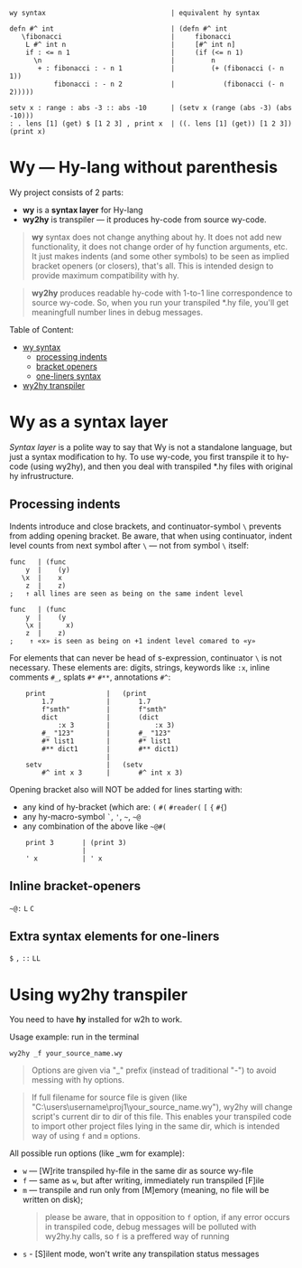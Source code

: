 
```hy
wy syntax                               | equivalent hy syntax
```

```hy
defn #^ int                             | (defn #^ int
   \fibonacci                           |     fibonacci
    L #^ int n                          |     [#^ int n]
    if : <= n 1                         |     (if (<= n 1)
      \n                                |         n
       + : fibonacci : - n 1            |         (+ (fibonacci (- n 1))
           fibonacci : - n 2            |            (fibonacci (- n 2)))))
```

```hy
setv x : range : abs -3 :: abs -10      | (setv x (range (abs -3) (abs -10)))
: . lens [1] (get) $ [1 2 3] , print x  | ((. lens [1] (get)) [1 2 3]) (print x)
```

# Wy — Hy-lang without parenthesis

Wy project consists of 2 parts:
* **wy** is a **syntax layer** for Hy-lang 
* **wy2hy** is transpiler — it produces hy-code from source wy-code.

> **wy** syntax does not change anything about hy. It does not add new functionality,
> it does not change order of hy function arguments, etc. It just makes indents (and some other symbols) to be seen as implied bracket openers (or closers), that's all.
> This is intended design to provide maximum compatibility with hy.

> **wy2hy** produces readable hy-code with 1-to-1 line correspondence to source wy-code.
> So, when you run your transpiled *.hy file, you'll get meaningfull number lines in debug messages.

Table of Content:
- [wy syntax](#Wy-as-a-syntax-layer)
  - [processing indents](#Processing-indents)
  - [bracket openers](#Inline-bracket-openers)
  - [one-liners syntax](#Extra-syntax-elements-for-one-liners)
- [wy2hy transpiler](#Using-wy2hy-transpiler)

# Wy as a syntax layer

*Syntax layer* is a polite way to say that Wy is not a standalone language, but just a syntax modification to hy.
To use wy-code, you first transpile it to hy-code (using wy2hy), and then you deal with transpiled *.hy files with original hy infrustructure.

## Processing indents

Indents introduce and close brackets, and continuator-symbol `\` prevents from adding opening bracket.
Be aware, that when using continuator, indent level counts from next symbol after `\` — not from symbol `\` itself:
```hy
func   | (func
    y  |    (y)
   \x  |    x
    z  |    z)
;   ↑ all lines are seen as being on the same indent level

func   | (func
    y  |    (y
    \x |      x)
    z  |    z)
;    ↑ «x» is seen as being on +1 indent level comared to «y»
```

For elements that can never be head of s-expression, continuator `\` is not necessary.
These elements are: digits, strings, keywords like `:x`, inline comments `#_`, splats `#*` `#**`, annotations `#^`:
```hy
    print               |   (print
        1.7             |       1.7
        f"smth"         |       f"smth"
        dict            |       (dict 
            :x 3        |           :x 3)
        #_ "123"        |       #_ "123"
        #* list1        |       #* list1
        #** dict1       |       #** dict1)
                        |
    setv                |   (setv
        #^ int x 3      |       #^ int x 3)
```

Opening bracket also will NOT be added for lines starting with:
* any kind of hy-bracket (which are: `(` `#(` `#reader(` `[` `{` `#{`)
* any hy-macro-symbol `` ` ``, `'`, `~`, `~@`
* any combination of the above like `~@#(`
```hy
    print 3       | (print 3)
                  |
    ' x           | ' x
```

## Inline bracket-openers

`~@:` `L` `C`

## Extra syntax elements for one-liners

`$` `,` `::` `LL`

# Using wy2hy transpiler

You need to have **hy** installed for w2h to work.

Usage example: run in the terminal

```
wy2hy _f your_source_name.wy
```

> Options are given via "_" prefix (instead of traditional "-") to avoid messing with hy options.

> If full filename for source file is given (like "C:\\users\\username\\proj1\\your_source_name.wy"), wy2hy will change script's current dir to dir of this file.
> This enables your transpiled code to import other project files lying in the same dir, which is intended way of using `f` and `m` options.

All possible run options (like _wm for example):
* `w` — [W]rite transpiled hy-file in the same dir as source wy-file
* `f` — same as `w`, but after writing, immediately run transpiled [F]ile
* `m` — transpile and run only from [M]emory (meaning, no file will be written on disk);
  > please be aware, that in opposition to `f` option, if any error occurs in transpiled code, debug messages will be polluted with wy2hy.hy calls, so `f` is a preffered way of running
* `s` - [S]ilent mode, won't write any transpilation status messages









